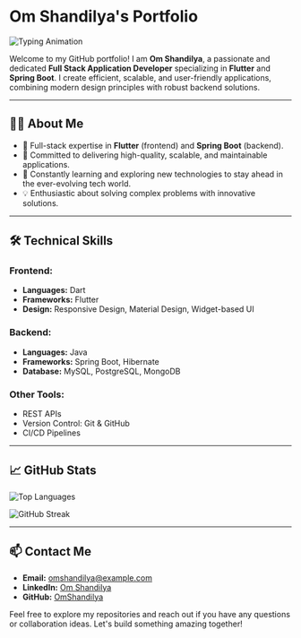 # Om Shandilya's Portfolio

![Typing Animation](https://readme-typing-svg.demolab.com?font=Fira+Code&weight=500&size=24&pause=1000&color=F70DFF&width=435&lines=Hi%2C+there...;My+name+is+Om+Shandilya.;Welcome+to+my+repository!)

Welcome to my GitHub portfolio! I am **Om Shandilya**, a passionate and dedicated **Full Stack Application Developer** specializing in **Flutter** and **Spring Boot**. I create efficient, scalable, and user-friendly applications, combining modern design principles with robust backend solutions.

---

## 👨‍💻 About Me
- 🌟 Full-stack expertise in **Flutter** (frontend) and **Spring Boot** (backend).
- 🎯 Committed to delivering high-quality, scalable, and maintainable applications.
- 🌱 Constantly learning and exploring new technologies to stay ahead in the ever-evolving tech world.
- 💡 Enthusiastic about solving complex problems with innovative solutions.

---

## 🛠️ Technical Skills

### Frontend:
- **Languages:** Dart
- **Frameworks:** Flutter
- **Design:** Responsive Design, Material Design, Widget-based UI

### Backend:
- **Languages:** Java
- **Frameworks:** Spring Boot, Hibernate
- **Database:** MySQL, PostgreSQL, MongoDB

### Other Tools:
- REST APIs
- Version Control: Git & GitHub
- CI/CD Pipelines

---

## 📈 GitHub Stats

![Top Languages](https://github-readme-stats.vercel.app/api/top-langs/?username=OmShandilya&layout=compact&theme=radical&langs_count=8)

![GitHub Streak](https://github-readme-streak-stats.herokuapp.com/?user=OmShandilya&theme=radical)

---

## 📫 Contact Me
- **Email:** omshandilya@example.com  
- **LinkedIn:** [Om Shandilya](https://www.linkedin.com/in/omshandilya/)  
- **GitHub:** [OmShandilya](https://github.com/OmShandilya)  

Feel free to explore my repositories and reach out if you have any questions or collaboration ideas. Let's build something amazing together!


<!--
**omshandilya/omshandilya** is a ✨ _special_ ✨ repository because its `README.md` (this file) appears on your GitHub profile.

Here are some ideas to get you started:

- 🔭 I’m currently working on ...
- 🌱 I’m currently learning ...
- 👯 I’m looking to collaborate on ...
- 🤔 I’m looking for help with ...
- 💬 Ask me about ...
- 📫 How to reach me: ...
- 😄 Pronouns: ...
- ⚡ Fun fact: ...
-->
